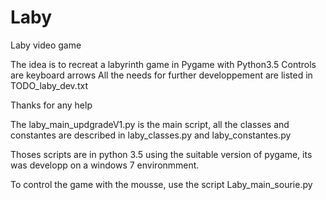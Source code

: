 # Laby
Laby video game

The idea is to recreat a labyrinth game in Pygame with Python3.5
Controls are keyboard arrows 
All the needs for further developpement are listed in TODO_laby_dev.txt

Thanks for any help 


The laby_main_updgradeV1.py is the main script, all the classes and constantes are described in laby_classes.py  and laby_constantes.py


Thoses scripts are in python 3.5 using the suitable version of pygame, its was developp on a windows 7 environmment. 

To control the game with the mousse, use the script  Laby_main_sourie.py

